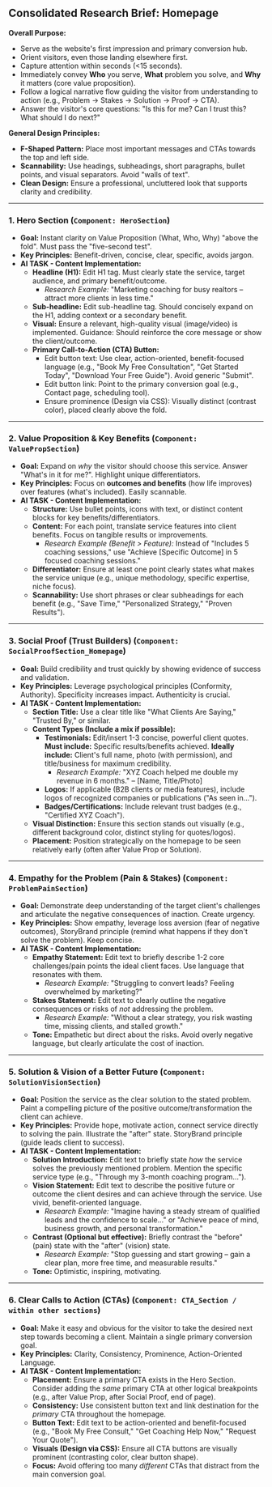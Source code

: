 ## Consolidated Research Brief: Homepage

**Overall Purpose:**

- Serve as the website's first impression and primary conversion hub.
- Orient visitors, even those landing elsewhere first.
- Capture attention within seconds (<15 seconds).
- Immediately convey **Who** you serve, **What** problem you solve, and **Why** it matters (core value proposition).
- Follow a logical narrative flow guiding the visitor from understanding to action (e.g., Problem -> Stakes -> Solution -> Proof -> CTA).
- Answer the visitor's core questions: "Is this for me? Can I trust this? What should I do next?"

**General Design Principles:**

- **F-Shaped Pattern:** Place most important messages and CTAs towards the top and left side.
- **Scannability:** Use headings, subheadings, short paragraphs, bullet points, and visual separators. Avoid "walls of text".
- **Clean Design:** Ensure a professional, uncluttered look that supports clarity and credibility.

---

### 1. Hero Section (`Component: HeroSection`)

- **Goal:** Instant clarity on Value Proposition (What, Who, Why) "above the fold". Must pass the "five-second test".
- **Key Principles:** Benefit-driven, concise, clear, specific, avoids jargon.
- **AI TASK - Content Implementation:**
  - **Headline (H1):** Edit H1 tag. Must clearly state the service, target audience, and primary benefit/outcome.
    - _Research Example:_ "Marketing coaching for busy realtors – attract more clients in less time."
  - **Sub-headline:** Edit sub-headline tag. Should concisely expand on the H1, adding context or a secondary benefit.
  - **Visual:** Ensure a relevant, high-quality visual (image/video) is implemented. Guidance: Should reinforce the core message or show the client/outcome.
  - **Primary Call-to-Action (CTA) Button:**
    - Edit button text: Use clear, action-oriented, benefit-focused language (e.g., "Book My Free Consultation", "Get Started Today", "Download Your Free Guide"). Avoid generic "Submit".
    - Edit button link: Point to the primary conversion goal (e.g., Contact page, scheduling tool).
    - Ensure prominence (Design via CSS): Visually distinct (contrast color), placed clearly above the fold.

---

### 2. Value Proposition & Key Benefits (`Component: ValuePropSection`)

- **Goal:** Expand on _why_ the visitor should choose this service. Answer "What's in it for me?". Highlight unique differentiators.
- **Key Principles:** Focus on **outcomes and benefits** (how life improves) over features (what's included). Easily scannable.
- **AI TASK - Content Implementation:**
  - **Structure:** Use bullet points, icons with text, or distinct content blocks for key benefits/differentiators.
  - **Content:** For each point, translate service features into client benefits. Focus on tangible results or improvements.
    - _Research Example (Benefit > Feature):_ Instead of "Includes 5 coaching sessions," use "Achieve [Specific Outcome] in 5 focused coaching sessions."
  - **Differentiator:** Ensure at least one point clearly states what makes the service unique (e.g., unique methodology, specific expertise, niche focus).
  - **Scannability:** Use short phrases or clear subheadings for each benefit (e.g., "Save Time," "Personalized Strategy," "Proven Results").

---

### 3. Social Proof (Trust Builders) (`Component: SocialProofSection_Homepage`)

- **Goal:** Build credibility and trust quickly by showing evidence of success and validation.
- **Key Principles:** Leverage psychological principles (Conformity, Authority). Specificity increases impact. Authenticity is crucial.
- **AI TASK - Content Implementation:**
  - **Section Title:** Use a clear title like "What Clients Are Saying," "Trusted By," or similar.
  - **Content Types (Include a mix if possible):**
    - **Testimonials:** Edit/insert 1-3 concise, powerful client quotes. **Must include:** Specific results/benefits achieved. **Ideally include:** Client's full name, photo (with permission), and title/business for maximum credibility.
      - _Research Example:_ "XYZ Coach helped me double my revenue in 6 months." – [Name, Title/Photo]
    - **Logos:** If applicable (B2B clients or media features), include logos of recognized companies or publications ("As seen in...").
    - **Badges/Certifications:** Include relevant trust badges (e.g., "Certified XYZ Coach").
  - **Visual Distinction:** Ensure this section stands out visually (e.g., different background color, distinct styling for quotes/logos).
  - **Placement:** Position strategically on the homepage to be seen relatively early (often after Value Prop or Solution).

---

### 4. Empathy for the Problem (Pain & Stakes) (`Component: ProblemPainSection`)

- **Goal:** Demonstrate deep understanding of the target client's challenges and articulate the negative consequences of inaction. Create urgency.
- **Key Principles:** Show empathy, leverage loss aversion (fear of negative outcomes), StoryBrand principle (remind what happens if they don't solve the problem). Keep concise.
- **AI TASK - Content Implementation:**
  - **Empathy Statement:** Edit text to briefly describe 1-2 core challenges/pain points the ideal client faces. Use language that resonates with them.
    - _Research Example:_ "Struggling to convert leads? Feeling overwhelmed by marketing?"
  - **Stakes Statement:** Edit text to clearly outline the negative consequences or risks of _not_ addressing the problem.
    - _Research Example:_ "Without a clear strategy, you risk wasting time, missing clients, and stalled growth."
  - **Tone:** Empathetic but direct about the risks. Avoid overly negative language, but clearly articulate the cost of inaction.

---

### 5. Solution & Vision of a Better Future (`Component: SolutionVisionSection`)

- **Goal:** Position the service as the clear solution to the stated problem. Paint a compelling picture of the positive outcome/transformation the client can achieve.
- **Key Principles:** Provide hope, motivate action, connect service directly to solving the pain. Illustrate the "after" state. StoryBrand principle (guide leads client to success).
- **AI TASK - Content Implementation:**
  - **Solution Introduction:** Edit text to briefly state _how_ the service solves the previously mentioned problem. Mention the specific service type (e.g., "Through my 3-month coaching program...").
  - **Vision Statement:** Edit text to describe the positive future or outcome the client desires and can achieve through the service. Use vivid, benefit-oriented language.
    - _Research Example:_ "Imagine having a steady stream of qualified leads and the confidence to scale..." or "Achieve peace of mind, business growth, and personal transformation."
  - **Contrast (Optional but effective):** Briefly contrast the "before" (pain) state with the "after" (vision) state.
    - _Research Example:_ "Stop guessing and start growing – gain a clear plan, more free time, and measurable results."
  - **Tone:** Optimistic, inspiring, motivating.

---

### 6. Clear Calls to Action (CTAs) (`Component: CTA_Section / within other sections`)

- **Goal:** Make it easy and obvious for the visitor to take the desired next step towards becoming a client. Maintain a single primary conversion goal.
- **Key Principles:** Clarity, Consistency, Prominence, Action-Oriented Language.
- **AI TASK - Content Implementation:**
  - **Placement:** Ensure a primary CTA exists in the Hero Section. Consider adding the _same_ primary CTA at other logical breakpoints (e.g., after Value Prop, after Social Proof, end of page).
  - **Consistency:** Use consistent button text and link destination for the _primary_ CTA throughout the homepage.
  - **Button Text:** Edit text to be action-oriented and benefit-focused (e.g., "Book My Free Consult," "Get Coaching Help Now," "Request Your Quote").
  - **Visuals (Design via CSS):** Ensure all CTA buttons are visually prominent (contrasting color, clear button shape).
  - **Focus:** Avoid offering too many _different_ CTAs that distract from the main conversion goal.
